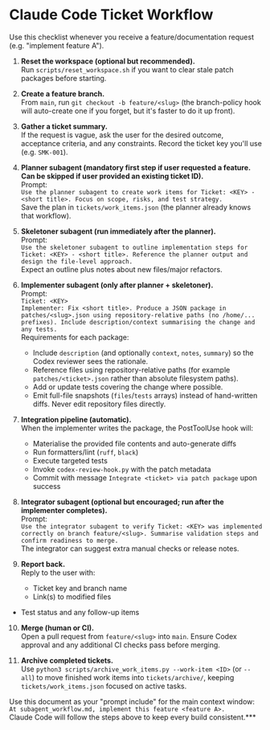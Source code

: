# Claude Code Ticket Workflow

Use this checklist whenever you receive a feature/documentation request (e.g. "implement feature A").

1. **Reset the workspace (optional but recommended).**  
   Run `scripts/reset_workspace.sh` if you want to clear stale patch packages before starting.

2. **Create a feature branch.**  
   From `main`, run `git checkout -b feature/<slug>` (the branch-policy hook will auto-create one if you forget, but it's faster to do it up front).

3. **Gather a ticket summary.**  
   If the request is vague, ask the user for the desired outcome, acceptance criteria, and any constraints. Record the ticket key you'll use (e.g. `SMK-001`).

4. **Planner subagent (mandatory first step if user requested a feature. Can be skipped if user provided an existing ticket ID).**  
   Prompt:  
   `Use the planner subagent to create work items for Ticket: <KEY> - <short title>. Focus on scope, risks, and test strategy.`  
   Save the plan in `tickets/work_items.json` (the planner already knows that workflow).

5. **Skeletoner subagent (run immediately after the planner).**  
   Prompt:  
   `Use the skeletoner subagent to outline implementation steps for Ticket: <KEY> - <short title>. Reference the planner output and design the file-level approach.`  
   Expect an outline plus notes about new files/major refactors.

6. **Implementer subagent (only after planner + skeletoner).**  
   Prompt:  
   `Ticket: <KEY>`  
   `Implementer: Fix <short title>. Produce a JSON package in patches/<slug>.json using repository-relative paths (no /home/... prefixes). Include description/context summarising the change and any tests.`  
   Requirements for each package:
   - Include `description` (and optionally `context`, `notes`, `summary`) so the Codex reviewer sees the rationale.
   - Reference files using repository-relative paths (for example `patches/<ticket>.json` rather than absolute filesystem paths).
   - Add or update tests covering the change where possible.
   - Emit full-file snapshots (`files`/`tests` arrays) instead of hand-written diffs. Never edit repository files directly.

7. **Integration pipeline (automatic).**  
   When the implementer writes the package, the PostToolUse hook will:
   - Materialise the provided file contents and auto-generate diffs
   - Run formatters/lint (`ruff`, `black`)
   - Execute targeted tests
   - Invoke `codex-review-hook.py` with the patch metadata
   - Commit with message `Integrate <ticket> via patch package` upon success

8. **Integrator subagent (optional but encouraged; run after the implementer completes).**  
   Prompt:  
   `Use the integrator subagent to verify Ticket: <KEY> was implemented correctly on branch feature/<slug>. Summarise validation steps and confirm readiness to merge.`  
   The integrator can suggest extra manual checks or release notes.

9. **Report back.**  
   Reply to the user with:
   - Ticket key and branch name
   - Link(s) to modified files
  - Test status and any follow-up items

10. **Merge (human or CI).**  
    Open a pull request from `feature/<slug>` into `main`. Ensure Codex approval and any additional CI checks pass before merging.

11. **Archive completed tickets.**  
    Use `python3 scripts/archive_work_items.py --work-item <ID>` (or `--all`) to move finished work items into `tickets/archive/`, keeping `tickets/work_items.json` focused on active tasks.

Use this document as your "prompt include" for the main context window:  
`At subagent_workflow.md, implement this feature <feature A>.`  
Claude Code will follow the steps above to keep every build consistent.***
